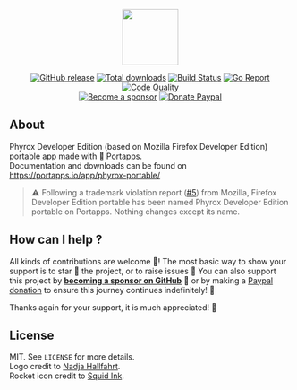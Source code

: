 <p align="center"><a href="https://portapps.io/app/phyrox-developer-portable/" target="_blank"><img width="100" src="https://github.com/portapps/phyrox-developer-portable/blob/master/res/papp.png"></a></p>

<p align="center">
  <a href="https://portapps.io/app/phyrox-developer-portable/#download"><img src="https://img.shields.io/github/release/portapps/phyrox-developer-portable.svg?style=flat-square" alt="GitHub release"></a>
  <a href="https://portapps.io/app/phyrox-developer-portable/#download"><img src="https://img.shields.io/github/downloads/portapps/phyrox-developer-portable/total.svg?style=flat-square" alt="Total downloads"></a>
  <a href="https://travis-ci.com/portapps/phyrox-developer-portable"><img src="https://img.shields.io/travis/com/portapps/phyrox-developer-portable/master.svg?style=flat-square" alt="Build Status"></a>
  <a href="https://goreportcard.com/report/github.com/portapps/phyrox-developer-portable"><img src="https://goreportcard.com/badge/github.com/portapps/phyrox-developer-portable?style=flat-square" alt="Go Report"></a>
  <a href="https://app.codacy.com/gh/portapps/phyrox-developer-portable"><img src="https://img.shields.io/codacy/grade/8496793e060d4a868d753dd50992a16d.svg?style=flat-square" alt="Code Quality"></a>
  <br /><a href="https://github.com/sponsors/crazy-max"><img src="https://img.shields.io/badge/sponsor-crazy--max-181717.svg?logo=github&style=flat-square" alt="Become a sponsor"></a>
  <a href="https://www.paypal.me/crazyws"><img src="https://img.shields.io/badge/donate-paypal-00457c.svg?logo=paypal&style=flat-square" alt="Donate Paypal"></a>
</p>

## About

Phyrox Developer Edition (based on Mozilla Firefox Developer Edition) portable app made with 🚀 [Portapps](https://portapps.io).<br />
Documentation and downloads can be found on https://portapps.io/app/phyrox-portable/

> :warning: Following a trademark violation report ([#5](https://github.com/portapps/phyrox-developer-portable/issues/5)) from Mozilla, Firefox Developer Edition portable has been named Phyrox Developer Edition portable on Portapps. Nothing changes except its name.

## How can I help ?

All kinds of contributions are welcome :raised_hands:! The most basic way to show your support is to star :star2: the project, or to raise issues :speech_balloon: You can also support this project by [**becoming a sponsor on GitHub**](https://github.com/sponsors/crazy-max) :clap: or by making a [Paypal donation](https://www.paypal.me/crazyws) to ensure this journey continues indefinitely! :rocket:

Thanks again for your support, it is much appreciated! :pray:

## License

MIT. See `LICENSE` for more details.<br />
Logo credit to [Nadja Hallfahrt](http://blog.artcore-illustrations.de/).<br />
Rocket icon credit to [Squid Ink](http://thesquid.ink).
